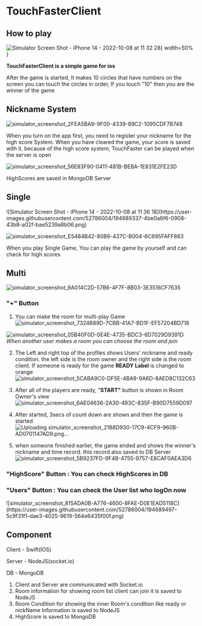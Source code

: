 # TouchFasterClient

<h2> How to play </h2>

![Simulator Screen Shot - iPhone 14 - 2022-10-08 at 11 32 28](https://user-images.githubusercontent.com/52786004/194686146-2fd1a0ff-91dd-4fbe-a97a-254e1fe649a0.png){ width=50% }

**TouchFasterClient is a simple game for ios**

After the game is started, It makes 10 circles that have numbers on the screen you can touch the circles in order, If you touch "10" then you are the winner of the game

<h2> Nickname System </h2>

![simulator_screenshot_2FEA5BA9-9F00-4339-89C2-1095CDF7B748](https://user-images.githubusercontent.com/52786004/194689266-c8cb35e2-1df7-4e9e-9229-40a95858acf5.png)

When you turn on the app first, you need to register your nickname for the high score System. When you have cleared the game, your score is saved with it. because of the high score system, TouchFaster can be played when the server is open

![simulator_screenshot_56E83F90-0411-481B-BEBA-1E831E2FE23D](https://user-images.githubusercontent.com/52786004/194689278-d1bcc6c3-2d2a-4a29-8b02-94793c068c82.png)

HighScores are saved in MongoDB Server

<h2> Single </h2>
![Simulator Screen Shot - iPhone 14 - 2022-10-08 at 11 36 18](https://user-images.githubusercontent.com/52786004/194689337-4be0a6f6-0908-43b8-a02f-bae5239a8b06.png)

![simulator_screenshot_E5484B42-80B6-437C-B004-6C695FAFF883](https://user-images.githubusercontent.com/52786004/194689347-f4081787-e4b9-4b00-93f8-539ee59ed1d5.png)

When you play Single Game, You can play the game by yourself and can check for high scores

<h2> Multi </h2>

![simulator_screenshot_9A014C2D-57B6-4F7F-8B03-3E3516CF7635](https://user-images.githubusercontent.com/52786004/194689362-1a99ffa6-1dc6-44c7-9497-96fe7a57f43e.png)

<h3>"+" Button </h3>

1. You can make the room for multi-play Game
![simulator_screenshot_7324B89D-7CBB-41A7-BD1F-EF57204BD718](https://user-images.githubusercontent.com/52786004/194689392-ee0c0146-7f88-40ec-81ef-e2e672134ef8.png)

![simulator_screenshot_05B40F0D-0E4E-4735-BDC3-6D7029D9391D](https://user-images.githubusercontent.com/52786004/194689403-7fc6134e-48a6-4f54-af44-60ced6fe61b9.png)
   *When another user makes a room you can choose the room and join*
   
2. The Left and right top of the profiles shows Users' nickname and ready condition. the left side is the room owner and the right side is the room client. If someone is ready for the game **READY Label** is changed to orange
   ![simulator_screenshot_5CABA9C0-DF5E-4BA9-9A6D-8AED8C132C63](https://user-images.githubusercontent.com/52786004/194689447-cd83e53c-eac5-40a5-bfd4-96abd79a5457.png)

3. After all of the players are ready, "**START"** button is shown in Room Owner's view![simulator_screenshot_6AE04636-2A30-493C-835F-B90D7559D097](https://user-images.githubusercontent.com/52786004/194689459-225223bc-c2ad-48f0-9ce5-6078f7ae7e3a.png)

4. After started, 3secs of count down are shown and then the game is started
![Uploading simulator_screenshot_21B8D930-17C9-4CF9-960B-AD0701147AD9.png…]()

5. when someone finished earlier, the game ended and shows the winner's nickname and time record. this record also saved to DB Server
![simulator_screenshot_5B9237FD-9F48-4755-9757-E8CAF0AEA3D6](https://user-images.githubusercontent.com/52786004/194689488-28eb3e6e-7cb9-47a8-9f37-d5fac9160fb2.png)

<h3>"HighScore" Button : You can check HighScores in DB</h3>

<h3>"Users" Button : You can check the User list who logOn now</h3>
![simulator_screenshot_815ADA0B-A776-4600-8FAE-D0E1EAD5118C](https://user-images.githubusercontent.com/52786004/194689497-5c9f31f1-dae3-4025-9619-564e6435f00f.png)

<h2>Component</h2>

Client - Swift(IOS)

Server - NodeJS(socket.io) 

DB - MongoDB

1. Client and Server are communicated with Socket.io
2. Room information for showing room list client can join it is saved to NodeJS
3. Room Condition for showing the inner Room's condition like ready or nickName Information is saved to NodeJS
4. HighScore is saved to MongoDB

